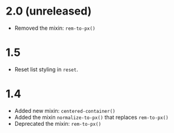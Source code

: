 2.0 (unreleased)
===

*   Removed the mixin: `rem-to-px()`

1.5
===

*   Reset list styling in `reset`.


1.4
===

*   Added new mixin: `centered-container()`
*   Added the mixin `normalize-to-px()` that replaces `rem-to-px()`
*   Deprecated the mixin: `rem-to-px()`
